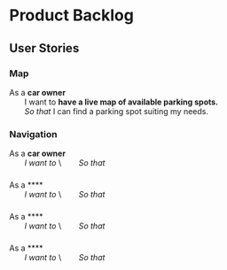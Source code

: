 # Product Backlog

## User Stories

### Map
As a **car owner** \
&nbsp;&nbsp;&nbsp;&nbsp;&nbsp;&nbsp; I want to **have a live map of available parking spots.** \
&nbsp;&nbsp;&nbsp;&nbsp;&nbsp;&nbsp; *So that* I can find a parking spot suiting my needs.

### Navigation
As a **car owner** \
&nbsp;&nbsp;&nbsp;&nbsp;&nbsp;&nbsp; *I want to* \ 
&nbsp;&nbsp;&nbsp;&nbsp;&nbsp;&nbsp; *So that* 

### 
As a **** \
&nbsp;&nbsp;&nbsp;&nbsp;&nbsp;&nbsp; *I want to* \ 
&nbsp;&nbsp;&nbsp;&nbsp;&nbsp;&nbsp; *So that* 

### 
As a **** \
&nbsp;&nbsp;&nbsp;&nbsp;&nbsp;&nbsp; *I want to* \ 
&nbsp;&nbsp;&nbsp;&nbsp;&nbsp;&nbsp; *So that* 

### 
As a **** \
&nbsp;&nbsp;&nbsp;&nbsp;&nbsp;&nbsp; *I want to* \ 
&nbsp;&nbsp;&nbsp;&nbsp;&nbsp;&nbsp; *So that* 
